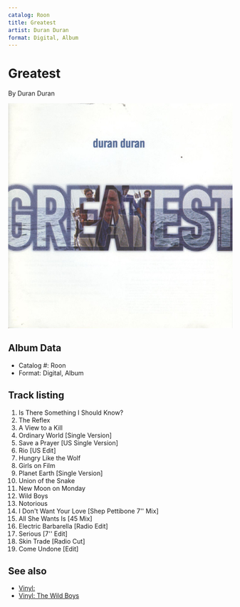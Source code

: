 ```yaml
---
catalog: Roon
title: Greatest
artist: Duran Duran
format: Digital, Album
---
```


# Greatest

By Duran Duran

![](../../assets/albumcovers/Duran_Duran-Greatest.png)

## Album Data

- Catalog #: Roon
- Format: Digital, Album


## Track listing


1. Is There Something I Should Know?
2. The Reflex
3. A View to a Kill
4. Ordinary World [Single Version]
5. Save a Prayer [US Single Version]
6. Rio [US Edit]
7. Hungry Like the Wolf
8. Girls on Film
9. Planet Earth [Single Version]
10. Union of the Snake
11. New Moon on Monday
12. Wild Boys
13. Notorious
14. I Don't Want Your Love [Shep Pettibone 7'' Mix]
15. All She Wants Is [45 Mix]
16. Electric Barbarella [Radio Edit]
17. Serious [7'' Edit]
18. Skin Trade [Radio Cut]
19. Come Undone [Edit]


## See also

- [Vinyl: ](../../Vinyl/Duran_Duran/Duran_Duran.md)
- [Vinyl: The Wild Boys](../../Vinyl/Duran_Duran/The_Wild_Boys.md)
